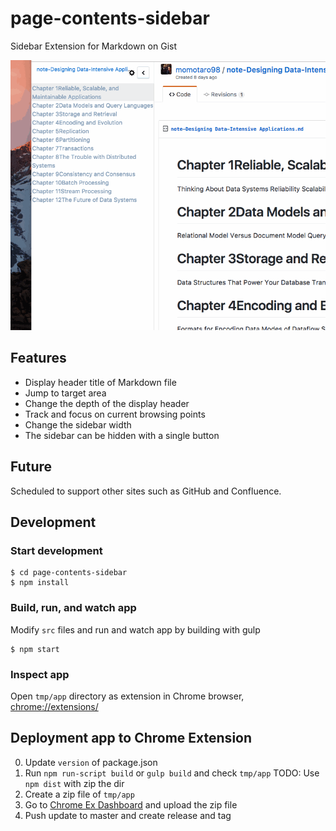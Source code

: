 # page-contents-sidebar

Sidebar Extension for Markdown on Gist

![page-contents-sidebar_demo](https://github.com/momotaro98/my-project-images/blob/master/page-contents-sidebar/demo.gif)

## Features

* Display header title of Markdown file
* Jump to target area
* Change the depth of the display header
* Track and focus on current browsing points
* Change the sidebar width
* The sidebar can be hidden with a single button

## Future

Scheduled to support other sites such as GitHub and Confluence.

## Development

### Start development

```
$ cd page-contents-sidebar
$ npm install
```

### Build, run, and watch app

Modify `src` files and run and watch app by building with gulp

```
$ npm start
```

### Inspect app

Open `tmp/app` directory as extension in Chrome browser, [chrome://extensions/](chrome://extensions/)

## Deployment app to Chrome Extension

0. Update `version` of package.json
0. Run `npm run-script build` or `gulp build` and check `tmp/app` TODO: Use `npm dist` with zip the dir
0. Create a zip file of `tmp/app`
0. Go to [Chrome Ex Dashboard](https://chrome.google.com/webstore/developer/dashboard) and upload the zip file
0. Push update to master and create release and tag
